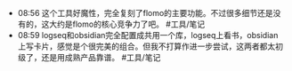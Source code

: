 
- 08:56 这个工具好魔性，完全复刻了flomo的主要功能。不过很多细节还是没有的，这大约是flomo的核心竞争力了吧。 #工具/笔记
- 08:59 logseq和obsidian完全配置成共用一个库，logseq上看书，obsidian上写卡片，感觉是个很完美的组合。但我不打算作进一步尝试，这两者都太初级了，还是用成熟产品靠谱。 #工具/笔记